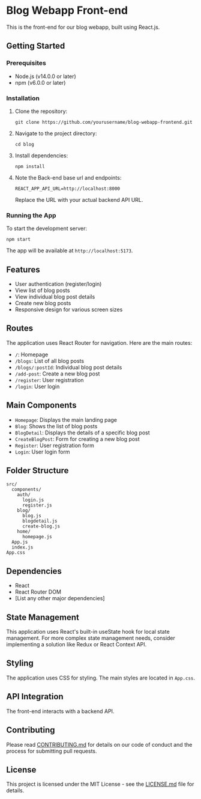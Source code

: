 # Blog Webapp Front-end

This is the front-end for our blog webapp, built using React.js.

## Getting Started

### Prerequisites

- Node.js (v14.0.0 or later)
- npm (v6.0.0 or later)

### Installation

1. Clone the repository:
   ```
   git clone https://github.com/yourusername/blog-webapp-frontend.git
   ```

2. Navigate to the project directory:
   ```
   cd blog
   ```

3. Install dependencies:
   ```
   npm install
   ```

4. Note the Back-end base url and endpoints:
   ```
   REACT_APP_API_URL=http://localhost:8000
   ```
   Replace the URL with your actual backend API URL.

### Running the App

To start the development server:

```
npm start
```

The app will be available at `http://localhost:5173`.

## Features

- User authentication (register/login)
- View list of blog posts
- View individual blog post details
- Create new blog posts
- Responsive design for various screen sizes

## Routes

The application uses React Router for navigation. Here are the main routes:

- `/`: Homepage
- `/blogs`: List of all blog posts
- `/blogs/:postId`: Individual blog post details
- `/add-post`: Create a new blog post
- `/register`: User registration
- `/login`: User login

## Main Components

- `Homepage`: Displays the main landing page
- `Blog`: Shows the list of blog posts
- `BlogDetail`: Displays the details of a specific blog post
- `CreateBlogPost`: Form for creating a new blog post
- `Register`: User registration form
- `Login`: User login form

## Folder Structure

```
src/
  components/
    auth/
      login.js
      register.js
    blog/
      blog.js
      blogdetail.js
      create-blog.js
    home/
      homepage.js
  App.js
  index.js
App.css
```

## Dependencies

- React
- React Router DOM
- [List any other major dependencies]

## State Management

This application uses React's built-in useState hook for local state management. For more complex state management needs, consider implementing a solution like Redux or React Context API.

## Styling

The application uses CSS for styling. The main styles are located in `App.css`.

## API Integration

The front-end interacts with a backend API. 

## Contributing

Please read [CONTRIBUTING.md](CONTRIBUTING.md) for details on our code of conduct and the process for submitting pull requests.

## License

This project is licensed under the MIT License - see the [LICENSE.md](LICENSE.md) file for details.
